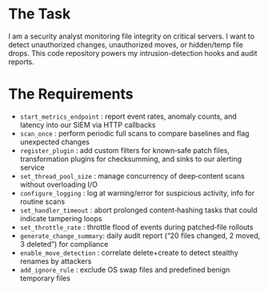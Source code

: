 # The Task

I am a security analyst monitoring file integrity on critical servers. I want to detect unauthorized changes, unauthorized moves, or hidden/temp file drops. This code repository powers my intrusion-detection hooks and audit reports.

# The Requirements

* `start_metrics_endpoint` : report event rates, anomaly counts, and latency into our SIEM via HTTP callbacks  
* `scan_once`              : perform periodic full scans to compare baselines and flag unexpected changes  
* `register_plugin`        : add custom filters for known‐safe patch files, transformation plugins for checksumming, and sinks to our alerting service  
* `set_thread_pool_size`   : manage concurrency of deep‐content scans without overloading I/O  
* `configure_logging`      : log at warning/error for suspicious activity, info for routine scans  
* `set_handler_timeout`    : abort prolonged content‐hashing tasks that could indicate tampering loops  
* `set_throttle_rate`      : throttle flood of events during patched‐file rollouts  
* `generate_change_summary`: daily audit report (“20 files changed, 2 moved, 3 deleted”) for compliance  
* `enable_move_detection`  : correlate delete+create to detect stealthy renames by attackers  
* `add_ignore_rule`        : exclude OS swap files and predefined benign temporary files
